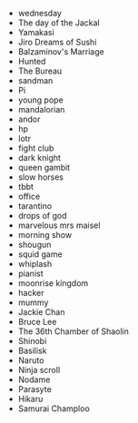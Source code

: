 * wednesday
* The day of the Jackal
* Yamakasi
* Jiro Dreams of Sushi
* Balzaminov's Marriage
* Hunted
* The Bureau
* sandman
* Pi
* young pope
* mandalorian
* andor
* hp
* lotr
* fight club
* dark knight
* queen gambit
* slow horses
* tbbt
* office
* tarantino
* drops of god
* marvelous mrs maisel
* morning show
* shougun
* squid game
* whiplash
* pianist
* moonrise kingdom
* hacker
* mummy
* Jackie Chan
* Bruce Lee
* The 36th Chamber of Shaolin
* Shinobi
* Basilisk
* Naruto
* Ninja scroll
* Nodame
* Parasyte
* Hikaru
* Samurai Champloo
